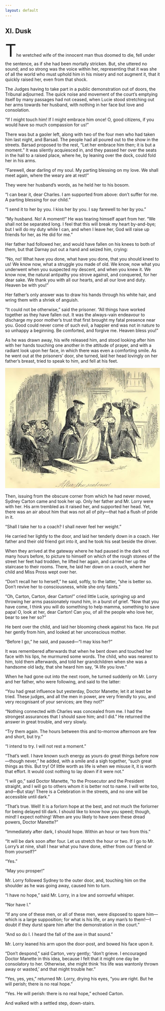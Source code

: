 ```yaml
---
layout: default
---
```

## XI. Dusk

<span class="dropcap" style="font-size: 4.00em">T</span>he wretched wife of the innocent man thus doomed to die, fell under the sentence, as if she had been mortally stricken. But, she uttered no sound; and so strong was the voice within her, representing that it was she of all the world who must uphold him in his misery and not augment it, that it quickly raised her, even from that shock.

The Judges having to take part in a public demonstration out of doors, the Tribunal adjourned. The quick noise and movement of the court’s emptying itself by many passages had not ceased, when Lucie stood stretching out her arms towards her husband, with nothing in her face but love and consolation.

“If I might touch him! If I might embrace him once! O, good citizens, if you would have so much compassion for us!”

There was but a gaoler left, along with two of the four men who had taken him last night, and Barsad. The people had all poured out to the show in the streets. Barsad proposed to the rest, “Let her embrace him then; it is but a moment.” It was silently acquiesced in, and they passed her over the seats in the hall to a raised place, where he, by leaning over the dock, could fold her in his arms.

“Farewell, dear darling of my soul. My parting blessing on my love. We shall meet again, where the weary are at rest!”

They were her husband’s words, as he held her to his bosom.

“I can bear it, dear Charles. I am supported from above: don’t suffer for me. A parting blessing for our child.”

“I send it to her by you. I kiss her by you. I say farewell to her by you.”

“My husband. No! A moment!” He was tearing himself apart from her. “We shall not be separated long. I feel that this will break my heart by-and-bye; but I will do my duty while I can, and when I leave her, God will raise up friends for her, as He did for me.”

Her father had followed her, and would have fallen on his knees to both of them, but that Darnay put out a hand and seized him, crying:

“No, no! What have you done, what have you done, that you should kneel to us! We know now, what a struggle you made of old. We know, now what you underwent when you suspected my descent, and when you knew it. We know now, the natural antipathy you strove against, and conquered, for her dear sake. We thank you with all our hearts, and all our love and duty. Heaven be with you!”

Her father’s only answer was to draw his hands through his white hair, and wring them with a shriek of anguish.

“It could not be otherwise,” said the prisoner. “All things have worked together as they have fallen out. It was the always-vain endeavour to discharge my poor mother’s trust that first brought my fatal presence near you. Good could never come of such evil, a happier end was not in nature to so unhappy a beginning. Be comforted, and forgive me. Heaven bless you!”

As he was drawn away, his wife released him, and stood looking after him with her hands touching one another in the attitude of prayer, and with a radiant look upon her face, in which there was even a comforting smile. As he went out at the prisoners’ door, she turned, laid her head lovingly on her father’s breast, tried to speak to him, and fell at his feet.

![0686m ](images/0686m.jpg)

Then, issuing from the obscure corner from which he had never moved, Sydney Carton came and took her up. Only her father and Mr. Lorry were with her. His arm trembled as it raised her, and supported her head. Yet, there was an air about him that was not all of pity—that had a flush of pride in it.

“Shall I take her to a coach? I shall never feel her weight.”

He carried her lightly to the door, and laid her tenderly down in a coach. Her father and their old friend got into it, and he took his seat beside the driver.

When they arrived at the gateway where he had paused in the dark not many hours before, to picture to himself on which of the rough stones of the street her feet had trodden, he lifted her again, and carried her up the staircase to their rooms. There, he laid her down on a couch, where her child and Miss Pross wept over her.

“Don’t recall her to herself,” he said, softly, to the latter, “she is better so. Don’t revive her to consciousness, while she only faints.”

“Oh, Carton, Carton, dear Carton!” cried little Lucie, springing up and throwing her arms passionately round him, in a burst of grief. “Now that you have come, I think you will do something to help mamma, something to save papa! O, look at her, dear Carton! Can you, of all the people who love her, bear to see her so?”

He bent over the child, and laid her blooming cheek against his face. He put her gently from him, and looked at her unconscious mother.

“Before I go,” he said, and paused—“I may kiss her?”

It was remembered afterwards that when he bent down and touched her face with his lips, he murmured some words. The child, who was nearest to him, told them afterwards, and told her grandchildren when she was a handsome old lady, that she heard him say, “A life you love.”

When he had gone out into the next room, he turned suddenly on Mr. Lorry and her father, who were following, and said to the latter:

“You had great influence but yesterday, Doctor Manette; let it at least be tried. These judges, and all the men in power, are very friendly to you, and very recognisant of your services; are they not?”

“Nothing connected with Charles was concealed from me. I had the strongest assurances that I should save him; and I did.” He returned the answer in great trouble, and very slowly.

“Try them again. The hours between this and to-morrow afternoon are few and short, but try.”

“I intend to try. I will not rest a moment.”

“That’s well. I have known such energy as yours do great things before now—though never,” he added, with a smile and a sigh together, “such great things as this. But try! Of little worth as life is when we misuse it, it is worth that effort. It would cost nothing to lay down if it were not.”

“I will go,” said Doctor Manette, “to the Prosecutor and the President straight, and I will go to others whom it is better not to name. I will write too, and—But stay! There is a Celebration in the streets, and no one will be accessible until dark.”

“That’s true. Well! It is a forlorn hope at the best, and not much the forlorner for being delayed till dark. I should like to know how you speed; though, mind! I expect nothing! When are you likely to have seen these dread powers, Doctor Manette?”

“Immediately after dark, I should hope. Within an hour or two from this.”

“It will be dark soon after four. Let us stretch the hour or two. If I go to Mr. Lorry’s at nine, shall I hear what you have done, either from our friend or from yourself?”

“Yes.”

“May you prosper!”

Mr. Lorry followed Sydney to the outer door, and, touching him on the shoulder as he was going away, caused him to turn.

“I have no hope,” said Mr. Lorry, in a low and sorrowful whisper.

“Nor have I.”

“If any one of these men, or all of these men, were disposed to spare him—which is a large supposition; for what is his life, or any man’s to them!—I doubt if they durst spare him after the demonstration in the court.”

“And so do I. I heard the fall of the axe in that sound.”

Mr. Lorry leaned his arm upon the door-post, and bowed his face upon it.

“Don’t despond,” said Carton, very gently; “don’t grieve. I encouraged Doctor Manette in this idea, because I felt that it might one day be consolatory to her. Otherwise, she might think ‘his life was wantonly thrown away or wasted,’ and that might trouble her.”

“Yes, yes, yes,” returned Mr. Lorry, drying his eyes, “you are right. But he will perish; there is no real hope.”

“Yes. He will perish: there is no real hope,” echoed Carton.

And walked with a settled step, down-stairs.

